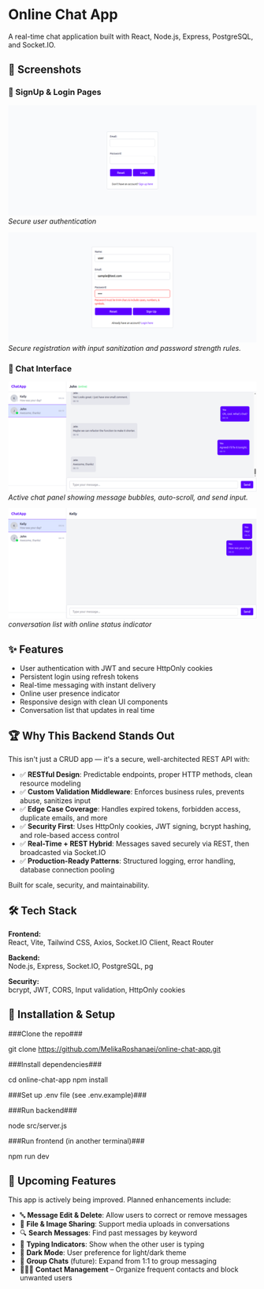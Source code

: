 # Online Chat App

A real-time chat application built with React, Node.js, Express, PostgreSQL, and Socket.IO.

## 📸 Screenshots

### 🔐 SignUp & Login Pages

![Login Page](/screenshots/login.png)
_Secure user authentication_

![SignUp Page](/screenshots/signup.png)
_Secure registration with input sanitization and password strength rules._

### 💬 Chat Interface

![Chat Interface](screenshots/chat2.png)
_Active chat panel showing message bubbles, auto-scroll, and send input._

![Chat Interface](screenshots/chat1.png)
_conversation list with online status indicator_

## ✨ Features

- User authentication with JWT and secure HttpOnly cookies
- Persistent login using refresh tokens
- Real-time messaging with instant delivery
- Online user presence indicator
- Responsive design with clean UI components
- Conversation list that updates in real time

## 🏆 Why This Backend Stands Out

This isn't just a CRUD app — it's a secure, well-architected REST API with:

- ✅ **RESTful Design**: Predictable endpoints, proper HTTP methods, clean resource modeling
- ✅ **Custom Validation Middleware**: Enforces business rules, prevents abuse, sanitizes input
- ✅ **Edge Case Coverage**: Handles expired tokens, forbidden access, duplicate emails, and more
- ✅ **Security First**: Uses HttpOnly cookies, JWT signing, bcrypt hashing, and role-based access control
- ✅ **Real-Time + REST Hybrid**: Messages saved securely via REST, then broadcasted via Socket.IO
- ✅ **Production-Ready Patterns**: Structured logging, error handling, database connection pooling

Built for scale, security, and maintainability.

## 🛠️ Tech Stack

**Frontend:**  
React, Vite, Tailwind CSS, Axios, Socket.IO Client, React Router

**Backend:**  
Node.js, Express, Socket.IO, PostgreSQL, pg

**Security:**  
bcrypt, JWT, CORS, Input validation, HttpOnly cookies

## 🚀 Installation & Setup

###Clone the repo###

git clone https://github.com/MelikaRoshanaei/online-chat-app.git

###Install dependencies###

cd online-chat-app
npm install

###Set up .env file (see .env.example)###

###Run backend###

node src/server.js

###Run frontend (in another terminal)###

npm run dev

## 🚧 Upcoming Features

This app is actively being improved. Planned enhancements include:

- 🔤 **Message Edit & Delete**: Allow users to correct or remove messages
- 📎 **File & Image Sharing**: Support media uploads in conversations
- 🔍 **Search Messages**: Find past messages by keyword
- 🤖 **Typing Indicators**: Show when the other user is typing
- 🌙 **Dark Mode**: User preference for light/dark theme
- 👥 **Group Chats** (future): Expand from 1:1 to group messaging
- 🧑‍🤝‍🧑 **Contact Management** – Organize frequent contacts and block unwanted users

